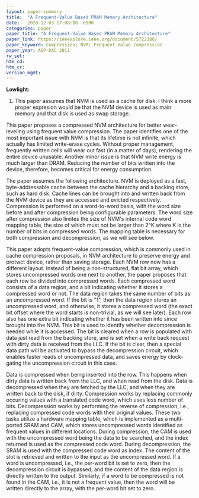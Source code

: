 ```yaml
---
layout: paper-summary
title:  "A Frequent-Value Based PRAM Memory Architecture"
date:   2020-12-03 17:08:00 -0500
categories: paper
paper_title: "A Frequent-Value Based PRAM Memory Architecture"
paper_link: https://ieeexplore.ieee.org/document/5722186/
paper_keyword: Compression; NVM; Frequent Value Compression
paper_year: ASP-DAC 2011
rw_set:
htm_cd:
htm_cr:
version_mgmt:
---
```


**Lowlight:**

1. This paper assumes that NVM is used as a cache for disk. I think a more proper expresion would be that the 
   NVM device is used as main memory and that disk is used as swap storage. 

This paper proposes a compressed NVM architecture for better wear-leveling using frequent value compression.
The paper identifies one of the most important issue with NVM is that its lifetime is not infinite, which actually
has limited write-erase cycles. Without proper management, frequently written cells will wear out fast (in a matter
of days), rendering the entire device unusable.
Another minor issue is that NVM write energy is much larger than DRAM. Reducing the number of bits written into
the device, therefore, becomes critical for energy consumption.

The paper assumes the following architecture. NVM is deployed as a fast, byte-addressable cache between the cache
hierarchy and a backing store, such as hard disk. Cache lines can be brought into and written back from the NVM
device as they are accessed and evicted respectively. 
Compression is performed on a word-to-word basis, with the word size before and after compression being configurable 
parameters. The word size after compression also limites the size of NVM's internal code word mapping table, 
the size of which must not be larger than 2^K where K is the number of bits in compressed words. 
The mapping table is necessary for both compression and decompression, as we will see below.

This paper adopts frequent-value compression, which is commonly used in cache compression proposals, in NVM
architecture to preserve energy and protwct device, rather than saving storage. 
Each NVM row now has a different layout. Instead of being a non-structured, flat bit array, which
stores uncompressed words one next to another, the paper proposes that each row be divided into compressed words.
Each compressed word consists of a data region, and a bit indicating whether it stores a compressed word or not.
The data region takes the same number of bits as an uncompressed word.
If the bit is "1", then the data region stores an uncompressed word, and otherwise, it stores a compressed word 
(the exact bit offset where the word starts is non-trivial, as we will see later).
Each row also has one extra bit indicating whether it has been written into since brought into the NVM.
This bit is used to identify whether decompression is needed while it is accessed. The bit is cleared when a row
is populated with data just read from the backing store, and is set when a write back request with dirty
data is received from the LLC.
If the bit is clear, then a special data path will be activated to bypass the decompression circuit, which enables
faster reads of uncompressed data, and saves energy by clock-gating the uncompression circuit in this case.

Data is compressed when being inserted into the row. This happens when dirty data is written back from the LLC, and when
read from the disk. Data is decompressed when they are fetched by the LLC, and when they are written back to the disk, 
if dirty.
Compression works by replacing commonly occuring values with a translated code word, which uses less number of bits.
Decompression works by performing the reverse of compression, i.e., replacing compressed code words with their original
values. These two tasks utilize a hardware mapping table, which is implemented as a multi-ported SRAM and CAM, which 
stores uncompressed words identified as frequent values in different locations.
During compression, the CAM is used with the uncompressed word being the data to be searched, and the index returned 
is used as the compressed code word. During decompression, the SRAM is used with the compressed code word as index.
The content of the slot is retrieved and written to the input as the uncompressed word. 
If a word is uncompressed, i.e., the per-word bit is set to zero, then the decompression circuit is bypassed, and the
content of the data region is directly written to the output.
Similarly, if a word to be compressed is not found in the CAM, i.e., it is not a frequent value, then the word will
be written directly to the array, with the per-word bit set to zero.